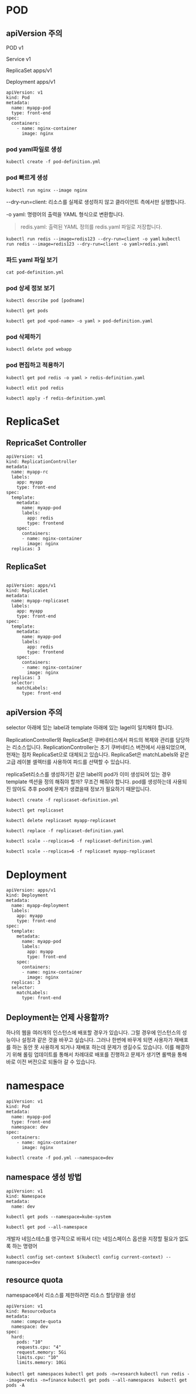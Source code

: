 # POD



## apiVersion 주의
POD v1

Service v1

ReplicaSet apps/v1

Deployment apps/v1


```
apiVersion: v1
kind: Pod
metadata:
  name: myapp-pod
  type: front-end
spec:
  containers:
    - name: nginx-container
      image: nginx
```
###  pod yaml파일로 생성
`kubectl create -f pod-definition.yml`

### pod 빠르게 생성
`kubectl run nginx --image nginx`

--dry-run=client: 리소스를 실제로 생성하지 않고 클라이언트 측에서만 실행합니다.

-o yaml: 명령어의 출력을 YAML 형식으로 변환합니다.

> redis.yaml: 출력된 YAML 정의를 redis.yaml 파일로 저장합니다.

`kubectl run redis --image=redis123 --dry-run=client -o yaml`
`kubectl run redis --image=redis123 --dry-run=client -o yaml>redis.yaml`

### 파드 yaml 파일 보기
`cat pod-definition.yml`

### pod 상세 정보 보기
`kubectl describe pod [podname]`

`kubectl get pods`

`kubectl get pod <pod-name> -o yaml > pod-definition.yaml`
### pod 삭제하기
`kubectl delete pod webapp`


### pod 편집하고 적용하기
`kubectl get pod redis -o yaml > redis-definition.yaml`

`kubectl edit pod redis`

`kubectl apply -f redis-definition.yaml `

# ReplicaSet

## RepricaSet Controller
```
apiVersion: v1
kind: ReplicationController
metadata:
  name: myapp-rc
  labels:
    app: myapp
    type: front-end
spec:
  template:
    metadata:
      name: myapp-pod
      labels:
        app: redis
        type: frontend
    spec:
      containers:
      - name: nginx-container
        image: nginx
  replicas: 3
```
## ReplicaSet

```

apiVersion: apps/v1
kind: ReplicaSet
metadata:
  name: myapp-replicaset
  labels:
    app: myapp
    type: front-end
spec:
  template:
    metadata:
      name: myapp-pod
      labels:
        app: redis
        type: frontend
    spec:
      containers:
      - name: nginx-container
        image: nginx
  replicas: 3
  selector:
    matchLabels:
      type: front-end
```

## apiVersion 주의
selector 아래에 있는 label과 template 아래에 있는 lagel이 일치해야 합니다.


ReplicationController와 ReplicaSet은 쿠버네티스에서 파드의 복제와 관리를 담당하는 리소스입니다.
ReplicationController는 초기 쿠버네티스 버전에서 사용되었으며, 현재는 점차 ReplicaSet으로 대체되고 있습니다. ReplicaSet은 matchLabels와 같은 고급 레이블 셀렉터를 사용하여 파드를 선택할 수 있습니다.


replicaSet리소스를 생성하기전 같은 label의 pod가 이미 생성되어 있는 경우 template 섹션을 정의 해줘야 할까?
무조건 해줘야 합니다.  pod를 생성하는데 사용되진 않아도 추후 pod에 문제가 생겼을때 정보가 필요하기 때문입니다.

`kubectl create -f replicaset-definition.yml`

`kubectl get replicaset`

`kubectl delete replicaset myapp-replicaset `

`kubectl replace -f replicaset-definition.yaml`

`kubectl scale --replicas=6 -f replicaset-definition.yaml`

`kubectl scale --replicas=6 -f replicaset myapp-replicaset`


# Deployment

```
apiVersion: apps/v1
kind: Deployment
metadata:
  name: myapp-deployment
  labels:
    app: myapp
    type: front-end
spec:
  template:
    metadata:
      name: myapp-pod
      labels:
        app: myapp
        type: front-end
    spec:
      containers:
      - name: nginx-container
        image: nginx
  replicas: 3
  selector:
    matchLabels:
      type: front-end
```

## Deployment는 언제 사용할까?

 하나의 웹을 여러개의 인스턴스에 배포할 경우가 있습니다. 그럴 경우에 인스턴스의 성능이나 설정과 같은 것을 바꾸고 싶습니다. 그러나 한번에 바꾸게 되면 사용자가 재배포를 하는 동안 못 사용하게 되거나 재배포 하는데 문제가 생길수도 있습니다. 
이를 해결하기 위해 롤링 업데이트를 통해서 차례대로 배포를 진행하고 문제가 생기면 롤백을 통해 바로 이전 버전으로 되돌아 갈 수 있습니다.


# namespace

```
apiVersion: v1
kind: Pod
metadata:
  name: myapp-pod
  type: front-end
  namespace: dev
spec:
  containers:
    - name: nginx-container
      image: nginx
```
`kubectl create -f pod.yml --namespace=dev`


## namespace 생성 방법

```
apiVersion: v1
kind: Namespace
metadata:
  name: dev
```

`kubectl get pods --namespace=kube-system`

`kubectl get pod --all-namespace`
 
개발자 네임스테스를 영구적으로 바꿔서 더는 네임스페이스 옵션을 지정할 필요가 없도록 하는 명령어

`kubectl config set-context $(kubectl config current-context) --namespace=dev`

## resource quota

namespace에서 리소스를 제한하려면 리소스 할당량을 생성



```
apiVersion: v1
kind: ResourceQuota
metadata:
  name: compute-quota
  namespace: dev
spec:
  hard:
    pods: "10"
    requests.cpu: "4"
    request.memory: 5Gi
    limits.cpu: "10"
    limits.memory: 10Gi

```


`kubectl get namespaces`
`kubectl get pods -n=research`
`kubectl run redis --image=redis -n=finance`
`kubectl get pods --all-namespaces `
`kubectl get pods -A`

